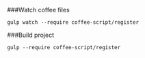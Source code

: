 ###Watch coffee files

`gulp watch --require coffee-script/register`


###Build project

`gulp --require coffee-script/register`
